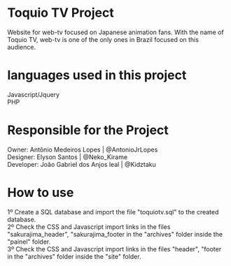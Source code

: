 # Toquio TV Project
Website for web-tv focused on Japanese animation fans. With the name of Toquio TV, web-tv is one of the only ones in Brazil focused on this audience.

# languages used in this project
Javascript/Jquery<br>
PHP

# Responsible for the Project
Owner: Antônio Medeiros Lopes | @AntonioJrLopes<br>
Designer: Elyson Santos | @Neko_Kirame<br>
Developer: João Gabriel dos Anjos leal | @Kidztaku

# How to use
1º Create a SQL database and import the file "toquiotv.sql" to the created database.<br>
2º Check the CSS and Javascript import links in the files "sakurajima_header", "sakurajima_footer in the "archives" folder inside the "painel" folder.<br>
3º Check the CSS and Javascript import links in the files "header", "footer in the "archives" folder inside the "site" folder.



